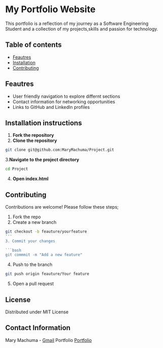 # My Portfolio Website
This portfolio is a reflection of my journey as a Software Engineering Student and a collection of my projects,skills and passion for technology.
## Table of contents
- [Feautres](#features)
- [Installation](#installation)
- [Contributing](#contributing)

## Feautres
- User friendly navigation to explore differnt sections
- Contact information for networking opportunities
- Links to GitHub and LinkedIn profiles
## Installation instructions
1. **Fork the repository**
2. **Clone the repository**
```bash
git clone git@github.com:MaryMachuma/Project.git
```

3.**Navigate to the project directory**
```bash
cd Project
```
4. **Open index.html**

## Contributing

Contributions are welcome! Please follow these steps;

1. Fork the repo
2. Create a new branch

```bash
git checkout -b feauture/yourfeature
'''
3. Commit your changes

```bash
git commmit -m "Add a new feature"
```
4. Push to the branch
```bash
git push origin feauture/Your feature
```

5. Open a pull request

## License

Distributed under MIT License

## Contact Information

Mary Machuma - [Gmail](mailto:machmary173@gmail.com)
Portfolio [Portfolio]()

